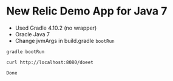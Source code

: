# New Relic Demo App for Java 7

* Used Gradle 4.10.2 (no wrapper)
* Oracle Java 7
* Change jvmArgs in build.gradle `bootRun`

`gradle bootRun`

`curl http://localhost:8080/doeet`


`Done`

